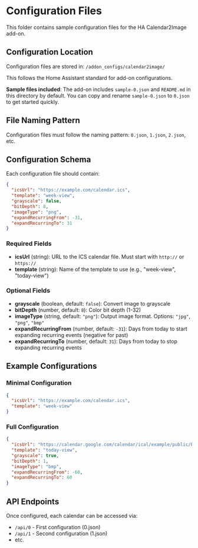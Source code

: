 # Configuration Files

This folder contains sample configuration files for the HA Calendar2Image add-on.

## Configuration Location

Configuration files are stored in: `/addon_configs/calendar2image/`

This follows the Home Assistant standard for add-on configurations.

**Sample files included**: The add-on includes `sample-0.json` and `README.md` in this directory by default. You can copy and rename `sample-0.json` to `0.json` to get started quickly.

## File Naming Pattern

Configuration files must follow the naming pattern: `0.json`, `1.json`, `2.json`, etc.

## Configuration Schema

Each configuration file should contain:

```json
{
  "icsUrl": "https://example.com/calendar.ics",
  "template": "week-view",
  "grayscale": false,
  "bitDepth": 8,
  "imageType": "png",
  "expandRecurringFrom": -31,
  "expandRecurringTo": 31
}
```

### Required Fields

- **icsUrl** (string): URL to the ICS calendar file. Must start with `http://` or `https://`
- **template** (string): Name of the template to use (e.g., "week-view", "today-view")

### Optional Fields

- **grayscale** (boolean, default: `false`): Convert image to grayscale
- **bitDepth** (number, default: `8`): Color bit depth (1-32)
- **imageType** (string, default: `"png"`): Output image format. Options: `"jpg"`, `"png"`, `"bmp"`
- **expandRecurringFrom** (number, default: `-31`): Days from today to start expanding recurring events (negative for past)
- **expandRecurringTo** (number, default: `31`): Days from today to stop expanding recurring events

## Example Configurations

### Minimal Configuration
```json
{
  "icsUrl": "https://example.com/calendar.ics",
  "template": "week-view"
}
```

### Full Configuration
```json
{
  "icsUrl": "https://calendar.google.com/calendar/ical/example/public/basic.ics",
  "template": "today-view",
  "grayscale": true,
  "bitDepth": 1,
  "imageType": "bmp",
  "expandRecurringFrom": -60,
  "expandRecurringTo": 60
}
```

## API Endpoints

Once configured, each calendar can be accessed via:
- `/api/0` - First configuration (0.json)
- `/api/1` - Second configuration (1.json)
- etc.
